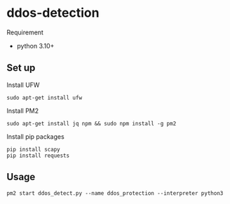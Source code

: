 # ddos-detection

Requirement
- python 3.10+

## Set up
Install UFW
```
sudo apt-get install ufw
```

Install PM2
```
sudo apt-get install jq npm && sudo npm install -g pm2
```

Install pip packages
```
pip install scapy
pip install requests
```

## Usage
```
pm2 start ddos_detect.py --name ddos_protection --interpreter python3
```

